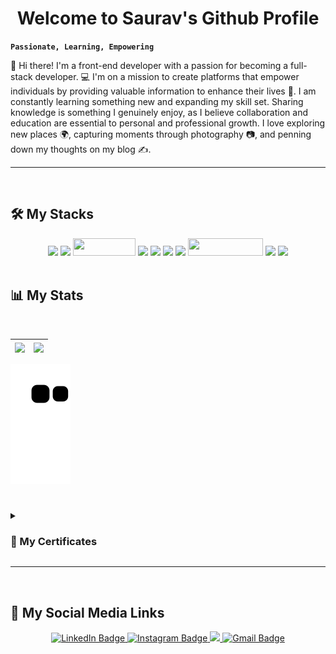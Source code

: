 <h1 align="center">
  <b>Welcome to Saurav's Github Profile</b>
</h1>

**`Passionate, Learning, Empowering`**

👋 Hi there! I'm a front-end developer with a passion for becoming a full-stack developer. 💻 I'm on a mission to create platforms that empower individuals by providing valuable information to enhance their lives 🚀. I am constantly learning something new and expanding my skill set. Sharing knowledge is something I genuinely enjoy, as I believe collaboration and education are essential to personal and professional growth. I love exploring new places 🌍, capturing moments through photography 📷, and penning down my thoughts on my blog ✍️.

---
<br/>

## :hammer_and_wrench: My Stacks
<div align="center">
<img src="https://img.shields.io/badge/html5-%23E34F26.svg?style=for-the-badge&logo=html5&logoColor=white">
<img src="https://img.shields.io/badge/css3-%231572B6.svg?style=for-the-badge&logo=css3&logoColor=white">
<img width="100" height="28" src="https://img.shields.io/badge/javascript-%23323330.svg?style=for-the-badge&logo=javascript&logoColor=%23F7DF1E">
<img src ="https://img.shields.io/badge/Django-092E20?style=for-the-badge&logo=django&logoColor=white">
<img src="https://img.shields.io/badge/D3.js-F9A03C?logo=d3dotjs&logoColor=fff&style=for-the-badge">
<img src="https://img.shields.io/badge/python-3670A0?style=for-the-badge&logo=python&logoColor=ffdd54">

<!-- OTHER BADGES -->

<img src="https://img.shields.io/badge/Netlify-00C7B7?style=for-the-badge&logo=netlify&logoColor=white">
<img width="120" height="28" src="https://img.shields.io/badge/Visual%20Studio%20Code-0078d7.svg?style=for-the-badge&logo=visual-studio-code&logoColor=white">
<!--  OTHER BADGES-->
   
<img src="https://img.shields.io/badge/Windows-0078D6?style=for-the-badge&logo=windows&logoColor=white">
<img src="https://img.shields.io/badge/Ubuntu-E95420?logo=ubuntu&logoColor=fff&style=for-the-badge">
</div>

<br/>


## 📊 My Stats

<br/>

| <a href="https://github.com/sauravtiwari1?tab=repositories"><img align="center" src="sauravtiwari1-fr9gio8lx-sauravtiwari1s-projects.vercel.app/api?username=sauravtiwari1&show_icons=true&theme=radical" /> | <img align="center" src="sauravtiwari1-fr9gio8lx-sauravtiwari1s-projects.vercel.app/api/top-langs/?username=saurav&layout=compact&theme=radical" /></a> |
| ------------- | ------------- |

![Snake animation](https://github.com/sauravtiwari1/sauravtiwari1/blob/output/github-contribution-grid-snake.svg)

#

<details>
  <summary> <h3>📜 My Certificates</h3></summary>
  <div align="center">
  <a href="https://www.freecodecamp.org/certification/saurav-tiwari/responsive-web-design" rel="noopener noreferrer"><img width="35%" src="https://img.shields.io/badge/HTML5-E34F26?logo=html5&logoColor=fff&style=flat" alt="Responsive Web Design Badge"></a>
  <br/>
  <br/>
  <a href="https://www.freecodecamp.org/certification/saurav-tiwari/data-visualization" rel="noopener noreferrer"><img width="35%" src="https://img.shields.io/badge/D3.js-F9A03C?logo=d3dotjs&logoColor=fff&style=flat" alt="D3.js Badge"></a>
  </div>
</details>

---
<br/>

## :link: My Social Media Links
<div id="badges" align="center">
  <a href="https://www.linkedin.com/in/saurav-md/" rel="noopener noreferrer">
    <img src="https://img.shields.io/badge/LinkedIn-blue?style=for-the-badge&logo=linkedin&logoColor=white" alt="LinkedIn Badge"/>
  </a>
  <a href="https://www.instagram.com/saurav.gif" rel="noopener noreferrer">
    <img src="https://img.shields.io/badge/Instagram-E4355F?logo=instagram&logoColor=fff&style=for-the-badge" alt="Instagram Badge">
  </a>
  <a href="https://www.facebook.com/saurav.img/" rel="noopener noreferrer">
    <img src="https://img.shields.io/badge/Facebook-blue?style=for-the-badge&logo=facebook&logoColor=white">
  </a>
  <a href="mailto:sauravtiwari9011@gmail.com" rel="noopener noreferrer">
  <img src="https://img.shields.io/badge/Gmail-EA4335?logo=gmail&logoColor=fff&style=for-the-badge" alt="Gmail Badge">
  </a>
</div>
